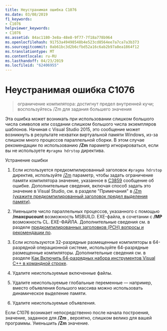 ```yaml
---
title: Неустранимая ошибка C1076
ms.date: 03/08/2019
f1_keywords:
- C1076
helpviewer_keywords:
- C1076
ms.assetid: 84ac1180-3e8a-48e8-9f77-7f18a778b964
ms.openlocfilehash: 91753a49498548b4e523cd8564ee7a7ca7a3b373
ms.sourcegitcommit: 0ab61bc3d2b6cfbd52a16c6ab2b97a8ea1864f12
ms.translationtype: MT
ms.contentlocale: ru-RU
ms.lasthandoff: 04/23/2019
ms.locfileid: "62406955"
---
```

# <a name="fatal-error-c1076"></a>Неустранимая ошибка C1076

> ограничение компилятора: достигнут предел внутренней кучи; воспользуйтесь /Zm для задания большего значения

Эта ошибка может возникать при использовании слишком большого числа символов или создании слишком большого числа экземпляров шаблонов. Начиная с Visual Studio 2015, это сообщение может возникнуть в результате нехватки виртуальной памяти Windows, из-за слишком много процессов параллельной сборки. В этом случае рекомендации по использованию **/Zm** параметр игнорироваться, если вы не используете `#pragma hdrstop` директива.

Устранение ошибки

1. Если используется предкомпилированный заголовок `#pragma hdrstop` директив, используйте [/Zm](../../build/reference/zm-specify-precompiled-header-memory-allocation-limit.md) параметр, чтобы задать ограничение памяти компилятора значение, указанное в [C3859](../../error-messages/compiler-errors-2/compiler-error-c3859.md) сообщение об ошибке. Дополнительные сведения, включая способ задать это значение в Visual Studio, см. в разделе "Примечания" в [/Zm (укажите предкомпилированный заголовок предел выделения памяти)](../../build/reference/zm-specify-precompiled-header-memory-allocation-limit.md).

1. Уменьшите число параллельных процессов, указанного с помощью **/maxcpucount** возможность MSBUILD. EXE-файла, в сочетании с **/MP** возможность CL. EXE-ФАЙЛА. Дополнительные сведения см. в разделе [предкомпилированных заголовков (PCH) вопросы и рекомендации по](https://devblogs.microsoft.com/cppblog/precompiled-header-pch-issues-and-recommendations/).

1. Если используются 32-разрядные размещенные компиляторы в 64-разрядной операционной системе, используйте 64-разрядные размещенные компиляторы. Дополнительные сведения см. в разделе [Как Включить 64-разрядных набора инструментов Visual C++ в командной строке](../../build/how-to-enable-a-64-bit-visual-cpp-toolset-on-the-command-line.md).

1. Удалите неиспользуемые включенные файлы.

1. Удалите неиспользуемые глобальные переменные — например, вместо объявления большого массива можно использовать динамическое выделение памяти.

1. Удалите неиспользуемые объявления.

Если C1076 возникает непосредственно после начала построения, значение, заданное для **/Zm** , вероятно, слишком велико для вашей программы. Уменьшить **/Zm** значение.